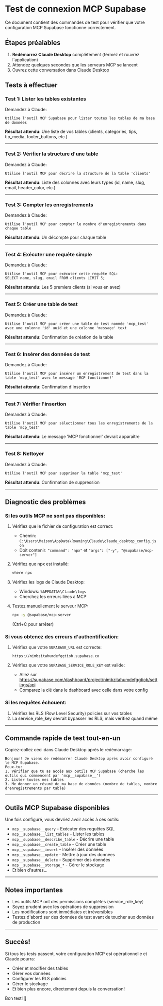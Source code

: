 # Test de connexion MCP Supabase

Ce document contient des commandes de test pour vérifier que votre configuration MCP Supabase fonctionne correctement.

## Étapes préalables

1. **Redémarrez Claude Desktop** complètement (fermez et rouvrez l'application)
2. Attendez quelques secondes que les serveurs MCP se lancent
3. Ouvrez cette conversation dans Claude Desktop

## Tests à effectuer

### Test 1: Lister les tables existantes
Demandez à Claude:
```
Utilise l'outil MCP Supabase pour lister toutes les tables de ma base de données
```

**Résultat attendu**: Une liste de vos tables (clients, categories, tips, tip_media, footer_buttons, etc.)

---

### Test 2: Vérifier la structure d'une table
Demandez à Claude:
```
Utilise l'outil MCP pour décrire la structure de la table 'clients'
```

**Résultat attendu**: Liste des colonnes avec leurs types (id, name, slug, email, header_color, etc.)

---

### Test 3: Compter les enregistrements
Demandez à Claude:
```
Utilise l'outil MCP pour compter le nombre d'enregistrements dans chaque table
```

**Résultat attendu**: Un décompte pour chaque table

---

### Test 4: Exécuter une requête simple
Demandez à Claude:
```
Utilise l'outil MCP pour exécuter cette requête SQL:
SELECT name, slug, email FROM clients LIMIT 5;
```

**Résultat attendu**: Les 5 premiers clients (si vous en avez)

---

### Test 5: Créer une table de test
Demandez à Claude:
```
Utilise l'outil MCP pour créer une table de test nommée 'mcp_test' avec une colonne 'id' uuid et une colonne 'message' text
```

**Résultat attendu**: Confirmation de création de la table

---

### Test 6: Insérer des données de test
Demandez à Claude:
```
Utilise l'outil MCP pour insérer un enregistrement de test dans la table 'mcp_test' avec le message 'MCP fonctionne!'
```

**Résultat attendu**: Confirmation d'insertion

---

### Test 7: Vérifier l'insertion
Demandez à Claude:
```
Utilise l'outil MCP pour sélectionner tous les enregistrements de la table 'mcp_test'
```

**Résultat attendu**: Le message 'MCP fonctionne!' devrait apparaître

---

### Test 8: Nettoyer
Demandez à Claude:
```
Utilise l'outil MCP pour supprimer la table 'mcp_test'
```

**Résultat attendu**: Confirmation de suppression

---

## Diagnostic des problèmes

### Si les outils MCP ne sont pas disponibles:

1. Vérifiez que le fichier de configuration est correct:
   - Chemin: `C:\Users\Maison\AppData\Roaming\Claude\claude_desktop_config.json`
   - Doit contenir: `"command": "npx"` et `"args": ["-y", "@supabase/mcp-server"]`

2. Vérifiez que npx est installé:
   ```bash
   where npx
   ```

3. Vérifiez les logs de Claude Desktop:
   - Windows: `%APPDATA%\Claude\logs`
   - Cherchez les erreurs liées à MCP

4. Testez manuellement le serveur MCP:
   ```bash
   npx -y @supabase/mcp-server
   ```
   (Ctrl+C pour arrêter)

### Si vous obtenez des erreurs d'authentification:

1. Vérifiez que votre `SUPABASE_URL` est correcte:
   ```
   https://nimbzitahumdefggtiob.supabase.co
   ```

2. Vérifiez que votre `SUPABASE_SERVICE_ROLE_KEY` est valide:
   - Allez sur https://supabase.com/dashboard/project/nimbzitahumdefggtiob/settings/api
   - Comparez la clé dans le dashboard avec celle dans votre config

### Si les requêtes échouent:

1. Vérifiez les RLS (Row Level Security) policies sur vos tables
2. La service_role_key devrait bypasser les RLS, mais vérifiez quand même

---

## Commande rapide de test tout-en-un

Copiez-collez ceci dans Claude Desktop après le redémarrage:

```
Bonjour! Je viens de redémarrer Claude Desktop après avoir configuré le MCP Supabase.
Peux-tu:
1. Vérifier que tu as accès aux outils MCP Supabase (cherche les outils qui commencent par 'mcp__supabase__')
2. Lister toutes mes tables
3. Me donner un résumé de ma base de données (nombre de tables, nombre d'enregistrements par table)
```

---

## Outils MCP Supabase disponibles

Une fois configuré, vous devriez avoir accès à ces outils:

- `mcp__supabase__query` - Exécuter des requêtes SQL
- `mcp__supabase__list_tables` - Lister les tables
- `mcp__supabase__describe_table` - Décrire une table
- `mcp__supabase__create_table` - Créer une table
- `mcp__supabase__insert` - Insérer des données
- `mcp__supabase__update` - Mettre à jour des données
- `mcp__supabase__delete` - Supprimer des données
- `mcp__supabase__storage_*` - Gérer le stockage
- Et bien d'autres...

---

## Notes importantes

- Les outils MCP ont des permissions complètes (service_role_key)
- Soyez prudent avec les opérations de suppression
- Les modifications sont immédiates et irréversibles
- Testez d'abord sur des données de test avant de toucher aux données de production

---

## Succès!

Si tous les tests passent, votre configuration MCP est opérationnelle et Claude pourra:
- Créer et modifier des tables
- Gérer vos données
- Configurer les RLS policies
- Gérer le stockage
- Et bien plus encore, directement depuis la conversation!

Bon test! 🚀
